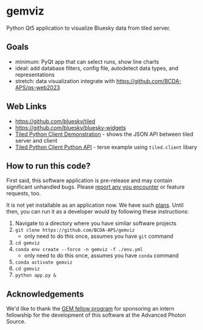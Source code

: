 # gemviz

Python Qt5 application to visualize Bluesky data from tiled server.

## Goals

- minimum: PyQt app that can select runs, show line charts
- ideal: add database filters, config file, autodetect data types, and representations
- stretch: data visualization integrate with https://github.com/BCDA-APS/qs-web2023

## Web Links

- https://github.com/bluesky/tiled
- https://github.com/bluesky/bluesky-widgets
- [Tiled Python Client Demonstration](https://github.com/BCDA-APS/bdp-tiled/blob/main/demo_client.ipynb) - shows the JSON API between tiled server and client
- [Tiled Python Client Python API](https://github.com/BCDA-APS/bdp-tiled/blob/main/pyapi_client.py) - terse example using `tiled.client` libary

## How to run this code?

First said, this software application is pre-release and may contain significant unhandled
bugs.  Please [report any you encounter](https://github.com/BCDA-APS/gemviz/issues/new) or
feature requests, too.

It is not yet installable as an application now.  We have such
[plans](https://github.com/orgs/BCDA-APS/projects/6).  Until then, you
can run it as a developer would by following these instructions:

1. Navigate to a directory where you have similar software projects
1. `git clone https://github.com/BCDA-APS/gemviz`
   - only need to do this once, assumes you have `git` command
1. `cd gemviz`
1. `conda env create --force -n gemviz -f ./env.yml`
   - only need to do this once, assumes you have `conda` command
1. `conda activate gemviz`
2. `cd gemviz`
3. `python app.py &`

## Acknowledgements

We'd like to thank the [GEM fellow program](https://www.gemfellowship.org/) for sponsoring
an intern fellowship for the development of this software at the Advanced Photon Source.
